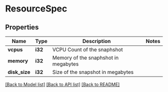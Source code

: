 # ResourceSpec

## Properties

Name | Type | Description | Notes
------------ | ------------- | ------------- | -------------
**vcpus** | **i32** | VCPU Count of the snaphshot | 
**memory** | **i32** | Memory of the snaphshot in megabytes | 
**disk_size** | **i32** | Size of the snapshot in megabytes | 

[[Back to Model list]](../README.md#documentation-for-models) [[Back to API list]](../README.md#documentation-for-api-endpoints) [[Back to README]](../README.md)


